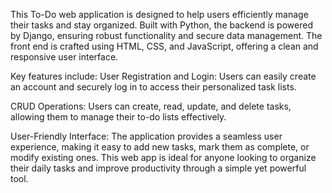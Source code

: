 This To-Do web application is designed to help users efficiently manage their tasks and stay organized. Built with Python, the backend is powered by Django, ensuring robust functionality and secure data management. The front end is crafted using HTML, CSS, and JavaScript, offering a clean and responsive user interface.

Key features include:
User Registration and Login: Users can easily create an account and securely log in to access their personalized task lists.

CRUD Operations: Users can create, read, update, and delete tasks, allowing them to manage their to-do lists effectively.

User-Friendly Interface: The application provides a seamless user experience, making it easy to add new tasks, mark them as complete, or modify existing ones.
This web app is ideal for anyone looking to organize their daily tasks and improve productivity through a simple yet powerful tool.
